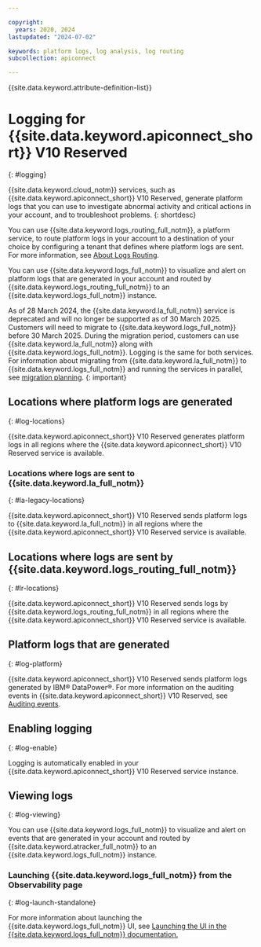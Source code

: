 ```yaml
---

copyright:
  years: 2020, 2024
lastupdated: "2024-07-02"

keywords: platform logs, log analysis, log routing
subcollection: apiconnect

---
```


{{site.data.keyword.attribute-definition-list}}

# Logging for {{site.data.keyword.apiconnect_short}} V10 Reserved
{: #logging}

{{site.data.keyword.cloud_notm}} services, such as {{site.data.keyword.apiconnect_short}} V10 Reserved, generate platform logs that you can use to investigate abnormal activity and critical actions in your account, and to troubleshoot problems.
{: shortdesc}

You can use {{site.data.keyword.logs_routing_full_notm}}, a platform service, to route platform logs in your account to a destination of your choice by configuring a tenant that defines where platform logs are sent. For more information, see [About Logs Routing](/docs/logs-router?topic=logs-router-about).

You can use {{site.data.keyword.logs_full_notm}} to visualize and alert on platform logs that are generated in your account and routed by {{site.data.keyword.logs_routing_full_notm}} to an {{site.data.keyword.logs_full_notm}} instance.



As of 28 March 2024, the {{site.data.keyword.la_full_notm}} service is deprecated and will no longer be supported as of 30 March 2025. Customers will need to migrate to {{site.data.keyword.logs_full_notm}} before 30 March 2025. During the migration period, customers can use {{site.data.keyword.la_full_notm}} along with {{site.data.keyword.logs_full_notm}}. Logging is the same for both services. For information about migrating from {{site.data.keyword.la_full_notm}} to {{site.data.keyword.logs_full_notm}} and running the services in parallel, see [migration planning](/docs/cloud-logs?topic=cloud-logs-migration-intro).
{: important}

## Locations where platform logs are generated
{: #log-locations}

{{site.data.keyword.apiconnect_short}} V10 Reserved generates platform logs in all regions where the {{site.data.keyword.apiconnect_short}} V10 Reserved service is available.


### Locations where logs are sent to {{site.data.keyword.la_full_notm}}
{: #la-legacy-locations}



{{site.data.keyword.apiconnect_short}} V10 Reserved sends platform logs to {{site.data.keyword.la_full_notm}} in all regions where the {{site.data.keyword.apiconnect_short}} V10 Reserved service is available.


## Locations where logs are sent by {{site.data.keyword.logs_routing_full_notm}}
{: #lr-locations}



{{site.data.keyword.apiconnect_short}} V10 Reserved sends logs by {{site.data.keyword.logs_routing_full_notm}} in all regions where the {{site.data.keyword.apiconnect_short}} V10 Reserved service is available.

## Platform logs that are generated
{: #log-platform}




{{site.data.keyword.apiconnect_short}} V10 Reserved sends platform logs generated by IBM&reg; DataPower&reg;. For more information on the auditing events in {{site.data.keyword.apiconnect_short}} V10 Reserved, see [Auditing events](at-events.md).


## Enabling logging
{: #log-enable}

Logging is automatically enabled in your {{site.data.keyword.apiconnect_short}} V10 Reserved service instance.

## Viewing logs
{: #log-viewing}


You can use {{site.data.keyword.logs_full_notm}} to visualize and alert on events that are generated in your account and routed by {{site.data.keyword.atracker_full_notm}} to an {{site.data.keyword.logs_full_notm}} instance.

### Launching {{site.data.keyword.logs_full_notm}} from the Observability page
{: #log-launch-standalone}



For more information about launching the {{site.data.keyword.logs_full_notm}} UI, see [Launching the UI in the {{site.data.keyword.logs_full_notm}} documentation.](/docs/cloud-logs?topic=cloud-logs-instance-launch)
